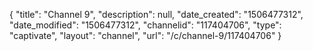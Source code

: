 {
    "title": "Channel 9",
    "description": null,
    "date_created": "1506477312",
    "date_modified": "1506477312",
    "channelid": "117404706",
    "type": "captivate",
    "layout": "channel",
    "url": "\/c\/channel-9\/117404706"
}